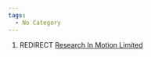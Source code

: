 ```yaml
---
tags:
  - No Category
---
```

1.  REDIRECT [Research In Motion
    Limited](research_in_motion_limited.md)